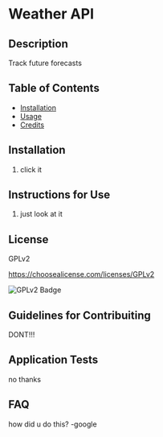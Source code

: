 # Weather API

  ## Description

  Track future forecasts

  ## Table of Contents

  - [Installation](#installation)
  - [Usage](#usage)
  - [Credits](#credits)

  ## Installation

   1. click it

  ## Instructions for Use

   1. just look at it

   
   ## License
  
  GPLv2 
  
  https://choosealicense.com/licenses/GPLv2

  ![GPLv2 Badge](https://img.shields.io/badge/License-GPLv2-brightgreen)
  

   ## Guidelines for Contribuiting

   DONT!!!

   ## Application Tests

   no thanks

   ## FAQ

   how did u do this? -google



  
